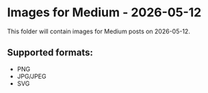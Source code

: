 # Images for Medium - 2026-05-12

This folder will contain images for Medium posts on 2026-05-12.

## Supported formats:
- PNG
- JPG/JPEG
- SVG
